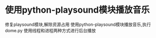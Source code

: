 # 使用python-playsound模块播放音乐
修复playsound模块,解除资源占用
使用python-playsound模块播放音乐,执行dome.py
使用线程和进程两种方式进行后台播放
